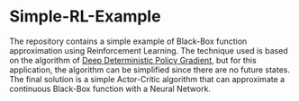 # Simple-RL-Example
The repository contains a simple example of Black-Box function approximation using Reinforcement Learning. The technique used is based on the algorithm of [Deep Deterministic Policy Gradient](https://arxiv.org/abs/1509.02971), but for this application, the algorithm can be simplified since there are no future states. The final solution is a simple Actor-Critic algorithm that can approximate a continuous Black-Box function with a Neural Network.
